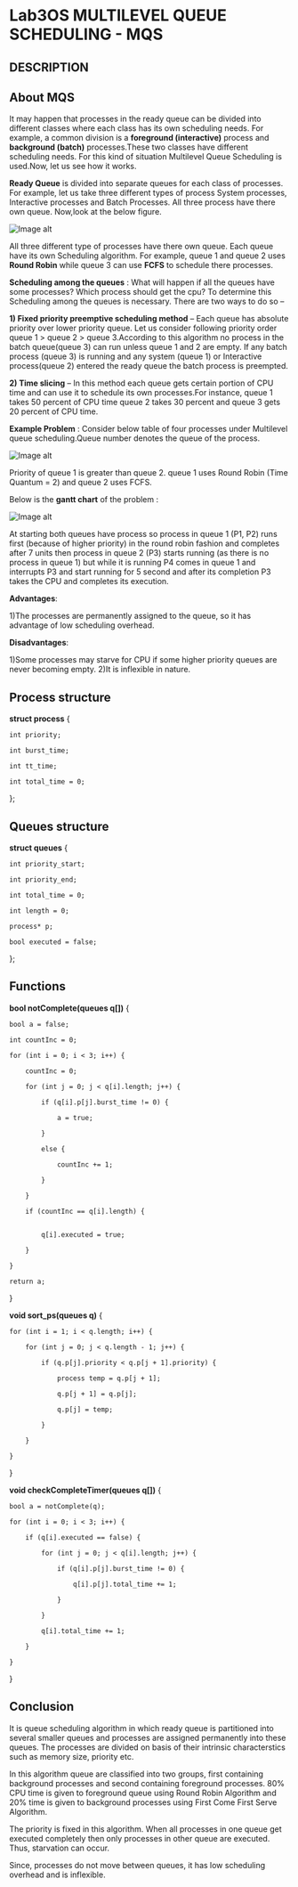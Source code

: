 # Lab3OS MULTILEVEL QUEUE SCHEDULING - MQS
## DESCRIPTION
## About MQS
It may happen that processes in the ready queue can be divided into different classes where each class has its own scheduling needs. For example, a common division is a **foreground (interactive)** process and **background (batch)** processes.These two classes have different scheduling needs. For this kind of situation Multilevel Queue Scheduling is used.Now, let us see how it works. 

**Ready Queue** is divided into separate queues for each class of processes. For example, let us take three different types of process System processes, Interactive processes and Batch Processes. All three process have there own queue. Now,look at the below figure.

![Image alt](https://github.com/VovaMaybeNextTime/Lab3OS/blob/main/res/1.jpg)

All three different type of processes have there own queue. Each queue have its own Scheduling algorithm. For example, queue 1 and queue 2 uses **Round Robin** while queue 3 can use **FCFS** to schedule there processes.



**Scheduling among the queues** : What will happen if all the queues have some processes? Which process should get the cpu? To determine this Scheduling among the queues is necessary. There are two ways to do so – 

 

**1) Fixed priority preemptive scheduling method** – Each queue has absolute priority over lower priority queue. Let us consider following priority order queue 1 > queue 2 > queue 3.According to this algorithm no process in the batch queue(queue 3) can run unless queue 1 and 2 are empty. If any batch process (queue 3) is running and any system (queue 1) or Interactive process(queue 2) entered the ready queue the batch process is preempted.

**2) Time slicing** – In this method each queue gets certain portion of CPU time and can use it to schedule its own processes.For instance, queue 1 takes 50 percent of CPU time queue 2 takes 30 percent and queue 3 gets 20 percent of CPU time.

**Example Problem** : 
Consider below table of four processes under Multilevel queue scheduling.Queue number denotes the queue of the process.

![Image alt](https://github.com/VovaMaybeNextTime/Lab3OS/blob/main/res/2.jpg)

Priority of queue 1 is greater than queue 2. queue 1 uses Round Robin (Time Quantum = 2) and queue 2 uses FCFS. 

Below is the **gantt chart** of the problem :


![Image alt](https://github.com/VovaMaybeNextTime/Lab3OS/blob/main/res/3.jpg)

At starting both queues have process so process in queue 1 (P1, P2) runs first (because of higher priority) in the round robin fashion and completes after 7 units then process in queue 2 (P3) starts running (as there is no process in queue 1) but while it is running P4 comes in queue 1 and interrupts P3 and start running for 5 second and after its completion P3 takes the CPU and completes its execution. 

**Advantages**:

1)The processes are permanently assigned to the queue, so it has advantage of low scheduling overhead.

**Disadvantages**:

1)Some processes may starve for CPU if some higher priority queues are never becoming empty.
2)It is inflexible in nature.

## Process structure

**struct process** {

    int priority;
    
    int burst_time;
    
    int tt_time;
    
    int total_time = 0;

};

## Queues structure

**struct queues** {

    int priority_start;
    
    int priority_end;
    
    int total_time = 0;
    
    int length = 0;
    
    process* p;
    
    bool executed = false;
    
};

## Functions

**bool notComplete(queues q[])** {

    bool a = false;
    
    int countInc = 0;
    
    for (int i = 0; i < 3; i++) {
    
        countInc = 0;
        
        for (int j = 0; j < q[i].length; j++) {
        
            if (q[i].p[j].burst_time != 0) {
            
                a = true;
                
            }
            
            else {
            
                countInc += 1;
                
            }
            
        }
        
        if (countInc == q[i].length) {
        

            q[i].executed = true;
            
        }
        
    }
    
    return a;
    
}

**void sort_ps(queues q)** {

    for (int i = 1; i < q.length; i++) {
    
        for (int j = 0; j < q.length - 1; j++) {
        
            if (q.p[j].priority < q.p[j + 1].priority) {
            
                process temp = q.p[j + 1];
                
                q.p[j + 1] = q.p[j];
                
                q.p[j] = temp;
                
            }
            
        }
        
    }
    
}

**void checkCompleteTimer(queues q[])** {

    bool a = notComplete(q);
    
    for (int i = 0; i < 3; i++) {
    
        if (q[i].executed == false) {
        
            for (int j = 0; j < q[i].length; j++) {
            
                if (q[i].p[j].burst_time != 0) {
                
                    q[i].p[j].total_time += 1;
                    
                }
                
            }
            
            q[i].total_time += 1;
            
        }
        
    }
    
}


## Сonclusion

It is queue scheduling algorithm in which ready queue is partitioned into several smaller queues and processes are assigned permanently into these queues. The processes are divided on basis of their intrinsic characterstics such as memory size, priority etc.

In this algorithm queue are classified into two groups, first containing background processes and second containing foreground processes.
80% CPU time is given to foreground queue using Round Robin Algorithm and 20% time is given to background processes using First Come First Serve Algorithm.

The priority is fixed in this algorithm. When all processes in one queue get executed completely then only processes in other queue are executed.
Thus, starvation can occur.

Since, processes do not move between queues, it has low scheduling overhead and is inflexible.
